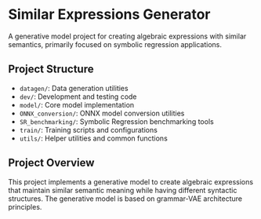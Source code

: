 # Similar Expressions Generator

A generative model project for creating algebraic expressions with similar semantics, primarily focused on symbolic regression applications.

## Project Structure
- `datagen/`: Data generation utilities
- `dev/`: Development and testing code
- `model/`: Core model implementation
- `ONNX_conversion/`: ONNX model conversion utilities
- `SR_benchmarking/`: Symbolic Regression benchmarking tools
- `train/`: Training scripts and configurations
- `utils/`: Helper utilities and common functions

## Project Overview
This project implements a generative model to create algebraic expressions that maintain similar semantic meaning while having different syntactic structures. The generative model is based on grammar-VAE architecture principles.